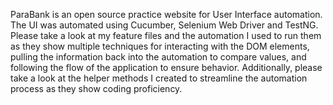 ParaBank is an open source practice website for User Interface automation.
The UI was automated using Cucumber, Selenium Web Driver and TestNG.
Please take a look at my feature files and the automation I used to run them as they show multiple techniques for interacting with the DOM elements, pulling the information back into the automation to compare values, and following the flow of the application to ensure behavior.
Additionally, please take a look at the helper methods I created to streamline the automation process as they show coding proficiency.